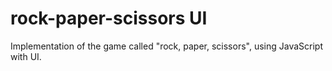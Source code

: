 # rock-paper-scissors UI
Implementation of the game called "rock, paper, scissors", using JavaScript with UI.
